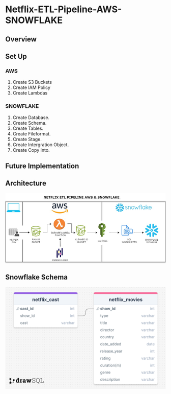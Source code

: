 # Netflix-ETL-Pipeline-AWS-SNOWFLAKE

## Overview

## Set Up
### AWS 
1. Create S3 Buckets
2. Create IAM Policy
3. Create Lambdas

### SNOWFLAKE
1. Create Database.
2. Create Schema.
3. Create Tables.
4. Create Fileformat.
5. Create Stage. 
6. Create Intergration Object.
7. Create Copy Into.

## Future Implementation 

## Architecture 
![alt text](<NETFLIX ETL PIPELINE.jpg>)

## Snowflake Schema 
![alt text](<NETFLIX SNOWFLAKE SCHEMA.png>)